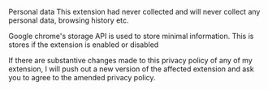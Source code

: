 Personal data
This extension had never collected and will never collect any personal data, browsing history etc.

Google chrome's storage API is used to store minimal information. This is stores if the extension is enabled or disabled

If there are substantive changes made to this privacy policy of any of my extension, I will push out a new version of the affected extension and ask you to agree to the amended privacy policy.